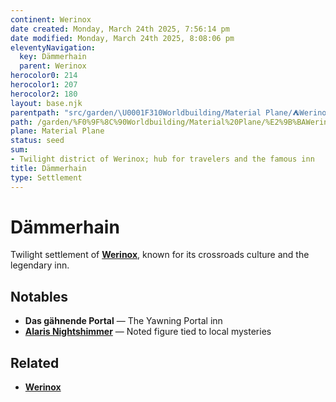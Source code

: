 ```yaml
---
continent: Werinox
date created: Monday, March 24th 2025, 7:56:14 pm
date modified: Monday, March 24th 2025, 8:08:06 pm
eleventyNavigation:
  key: Dämmerhain
  parent: Werinox
herocolor0: 214
herocolor1: 207
herocolor2: 180
layout: base.njk
parentpath: "src/garden/\U0001F310Worldbuilding/Material Plane/⛺Werinox/Werinox.md"
path: /garden/%F0%9F%8C%90Worldbuilding/Material%20Plane/%E2%9B%BAWerinox/Regions/Da%CC%88mmerhain/D%C3%A4mmerhain/
plane: Material Plane
status: seed
sum:
- Twilight district of Werinox; hub for travelers and the famous inn
title: Dämmerhain
type: Settlement
---
```


# Dämmerhain

Twilight settlement of **[Werinox](/garden/%F0%9F%8C%90Worldbuilding/Material%20Plane/%E2%9B%BAWerinox/Werinox)**, known for its crossroads culture and the legendary inn.

## Notables
- **Das gähnende Portal** — The Yawning Portal inn
- **[Alaris Nightshimmer](/garden/%F0%9F%8C%90Worldbuilding/Material%20Plane/%E2%9B%BAWerinox/Regions/Da%CC%88mmerhain/Alaris%20Nightshimmer)** — Noted figure tied to local mysteries

## Related
- **[Werinox](/garden/%F0%9F%8C%90Worldbuilding/Material%20Plane/%E2%9B%BAWerinox/Werinox)**